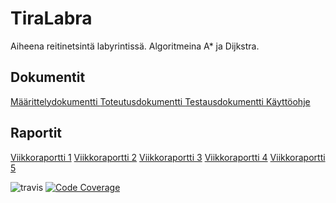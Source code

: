 # TiraLabra

Aiheena reitinetsintä labyrintissä. Algoritmeina A* ja Dijkstra.

## Dokumentit

[Määrittelydokumentti ](https://github.com/tjunno/TiraLabra/blob/master/docs/maarittelydokumentti.md)
[Toteutusdokumentti ](https://github.com/tjunno/TiraLabra/blob/master/docs/toteutusdokumentti.md)
[Testausdokumentti ](https://github.com/tjunno/TiraLabra/blob/master/docs/testausdokumentti.md)
[Käyttöohje ](https://github.com/tjunno/TiraLabra/blob/master/docs/käyttöohje.md)

## Raportit
[Viikkoraportti 1](https://github.com/tjunno/TiraLabra/blob/master/docs/viikkoraportti1.md)
[Viikkoraportti 2](https://github.com/tjunno/TiraLabra/blob/master/docs/viikkoraportti2.md)
[Viikkoraportti 3](https://github.com/tjunno/TiraLabra/blob/master/docs/viikkoraportti3.md)
[Viikkoraportti 4](https://github.com/tjunno/TiraLabra/blob/master/docs/viikkoraportti4.md)
[Viikkoraportti 5](https://github.com/tjunno/TiraLabra/blob/master/docs/viikkoraportti5.md)

![travis](https://travis-ci.org/tjunno/TiraLabra.svg?branch=master)
[![Code Coverage](https://img.shields.io/codecov/c/github/tjunno/TiraLabra/master.svg)](https://codecov.io/github/tjunno/TiraLabra/)
